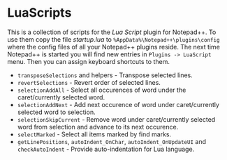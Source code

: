# LuaScripts

This is a collection of scripts for the _Lua Script_ plugin for Notepad++. To use them copy the file _startup.lua_ to `%AppData%\Notepad++\plugins\config` where the config files of all your Notepad++ plugins reside. The next time Notepad++ is started you will find new entries in `Plugins -> LuaScript` menu. Then you can assign keyboard shortcuts to them.

* `transposeSelections` and helpers  - Transpose selected lines.
* `revertSelections`  -  Revert order of selected lines.
* `selectionAddAll`  -  Select all occurences of word under the caret/currently selected word.
* `selectionAddNext`  - Add next occurence of word under caret/currently selected word to selection.
* `selectionSkipCurrent`  -  Remove word under caret/currently selected word from selection and advance to its next occurence.
* `selectMarked`  -  Select all items marked by find marks.
* `getLinePositions`, `autoIndent_OnChar`, `autoIndent_OnUpdateUI` and `checkAutoIndent`  -  Provide auto-indentation for Lua language.
